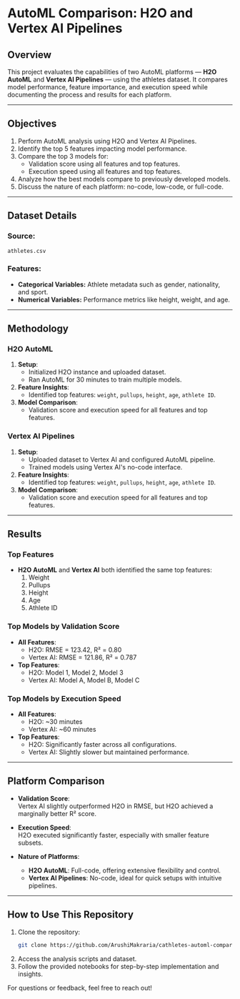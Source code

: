 # AutoML Comparison: H2O and Vertex AI Pipelines

## Overview

This project evaluates the capabilities of two AutoML platforms — **H2O AutoML** and **Vertex AI Pipelines** — using the athletes dataset. It compares model performance, feature importance, and execution speed while documenting the process and results for each platform.

---

## Objectives

1. Perform AutoML analysis using H2O and Vertex AI Pipelines.
2. Identify the top 5 features impacting model performance.
3. Compare the top 3 models for:
   - Validation score using all features and top features.
   - Execution speed using all features and top features.
4. Analyze how the best models compare to previously developed models.
5. Discuss the nature of each platform: no-code, low-code, or full-code.

---

## Dataset Details

### Source:  
`athletes.csv`

### Features:
- **Categorical Variables:** Athlete metadata such as gender, nationality, and sport.  
- **Numerical Variables:** Performance metrics like height, weight, and age.

---

## Methodology

### H2O AutoML
1. **Setup**:
   - Initialized H2O instance and uploaded dataset.
   - Ran AutoML for 30 minutes to train multiple models.
2. **Feature Insights**:
   - Identified top features: `weight`, `pullups`, `height`, `age`, `athlete ID`.
3. **Model Comparison**:
   - Validation score and execution speed for all features and top features.

### Vertex AI Pipelines
1. **Setup**:
   - Uploaded dataset to Vertex AI and configured AutoML pipeline.
   - Trained models using Vertex AI's no-code interface.
2. **Feature Insights**:
   - Identified top features: `weight`, `pullups`, `height`, `age`, `athlete ID`.
3. **Model Comparison**:
   - Validation score and execution speed for all features and top features.

---

## Results

### Top Features
- **H2O AutoML** and **Vertex AI** both identified the same top features:
  1. Weight  
  2. Pullups  
  3. Height  
  4. Age  
  5. Athlete ID  

### Top Models by Validation Score
- **All Features**:
  - H2O: RMSE = 123.42, R² = 0.80  
  - Vertex AI: RMSE = 121.86, R² = 0.787  
- **Top Features**:
  - H2O: Model 1, Model 2, Model 3  
  - Vertex AI: Model A, Model B, Model C  

### Top Models by Execution Speed
- **All Features**:
  - H2O: ~30 minutes  
  - Vertex AI: ~60 minutes  
- **Top Features**:
  - H2O: Significantly faster across all configurations.  
  - Vertex AI: Slightly slower but maintained performance.

---

## Platform Comparison

- **Validation Score**:  
  Vertex AI slightly outperformed H2O in RMSE, but H2O achieved a marginally better R² score.

- **Execution Speed**:  
  H2O executed significantly faster, especially with smaller feature subsets.

- **Nature of Platforms**:  
  - **H2O AutoML**: Full-code, offering extensive flexibility and control.  
  - **Vertex AI Pipelines**: No-code, ideal for quick setups with intuitive pipelines.

---

## How to Use This Repository
1. Clone the repository:
   ```bash
   git clone https://github.com/ArushiMakraria/cathletes-automl-comparison
   ```
2. Access the analysis scripts and dataset.
3. Follow the provided notebooks for step-by-step implementation and insights.

For questions or feedback, feel free to reach out!
